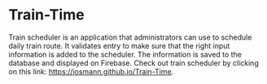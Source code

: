 # Train-Time
Train scheduler is an application that administrators can use to schedule daily train route. It validates entry to make sure that the right input information is added to the scheduler. The information is saved to the database and displayed on Firebase. Check out train scheduler by clicking on this link: https://iosmann.github.io/Train-Time.
